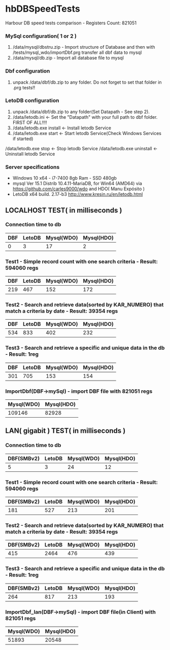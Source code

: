 # hbDBSpeedTests
Harbour DB speed tests comparison - Registers Count: 821051

### MySql configuration( 1 or 2 ) 

1) /data/mysql/dbstru.zip  - Import structure of Database and then with /tests/mysql_wdo/importDbf.prg transfer all dbf data to mysql
2) /data/mysql/db.zip - Import all database file to mysql

### Dbf configuration

1) unpack /data/dbf/db.zip to any folder. Do not forget to set that folder in .prg tests!!

### LetoDB configuration

1) unpack /data/dbf/db.zip to any folder(Set Datapath - See step 2). 
2) /data/letodb.ini <- Set the "Datapath" with your full path to dbf folder. FIRST OF ALL!!!!
3) /data/letodb.exe install <- Install letodb Service
4) /data/letodb.exe start <- Start letodb Service(Check Windows Services if started)

/data/letodb.exe stop <- Stop letodb Service
/data/letodb.exe uninstall <- Uninstall letodb Service

### Server specifications 

- Windows 10 x64 - i7-7400 8gb Ram - SSD 480gb
- mysql  Ver 15.1 Distrib 10.4.11-MariaDB, for Win64 (AMD64) via https://github.com/carles9000/wdo and HDO( Manu Expósito )
- LetoDB x64 build. 2.17-b3 http://www.kresin.ru/en/letodb.html


## LOCALHOST TEST( in milliseconds )

### Connection time to db
| DBF    | LetoDB | Mysql(WDO)  | Mysql(HDO)  |
| ------ | ------ | ----------- | ----------- |
|    0   |    3   |   17        |  2          |

### Test1 - Simple record count with one search criteria - Result: 594060 regs
| DBF    | LetoDB | Mysql(WDO)  | Mysql(HDO)  |
| ------ | ------ | ----------- | ----------- |
|  219   |  467   |  152        |  172        |

### Test2 - Search and retrieve data(sorted by KAR_NUMERO) that match a criteria by date - Result: 39354 regs
| DBF    | LetoDB | Mysql(WDO)  | Mysql(HDO)  |
| ------ | ------ | ----------- | ----------- |
| 534    |  833   | 402         |  232        |

### Test3 - Search and retrieve a specific and unique data in the db - Result: 1reg
| DBF    | LetoDB | Mysql(WDO)  | Mysql(HDO)  |
| ------ | ------ | ----------- | ----------- |
|  301   |  705   |  153        |  154        |

### ImportDbf(DBF->mySql) - import DBF file with 821051 regs 

| Mysql(WDO)  | Mysql(HDO)  |
| ----------- | ----------- |
|  109146     |  82928      |


## LAN( gigabit ) TEST( in milliseconds )

### Connection time to db
| DBF(SMBv2) | LetoDB | Mysql(WDO)  | Mysql(HDO)  |
| ---------- | ------ | ----------- | ----------- |
|       5    |    3   |   24        |   12        |

### Test1 - Simple record count with one search criteria - Result: 594060 regs
| DBF(SMBv2) | LetoDB | Mysql(WDO)  | Mysql(HDO)  |
| ---------- | ------ | ----------- | ----------- |
|   181      |   527  |  213        |      201    |

### Test2 - Search and retrieve data(sorted by KAR_NUMERO) that match a criteria by date - Result: 39354 regs
| DBF(SMBv2) | LetoDB | Mysql(WDO)  | Mysql(HDO)  |
| ---------- | ------ | ----------- | ----------- |
|    415     |  2464  |  476        |      439    |

### Test3 - Search and retrieve a specific and unique data in the db - Result: 1reg
| DBF(SMBv2) | LetoDB | Mysql(WDO)  | Mysql(HDO)  |
| ---------- | ------ | ----------- | ----------- |
|     264    |   817  |  213        |      193    |

### ImportDbf_lan(DBF->mySql) - import DBF file(in Client) with 821051 regs 

| Mysql(WDO)  | Mysql(HDO)  |
| ----------- | ----------- |
|      51893  |     20548   |


